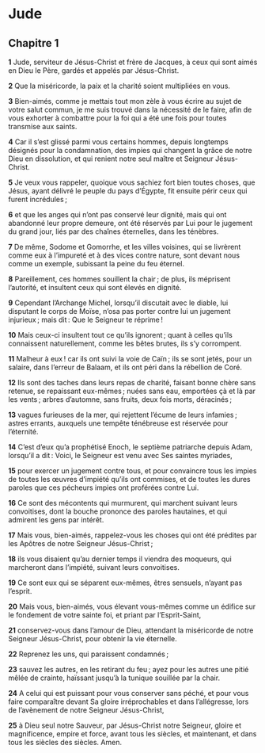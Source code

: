 # Jude

## Chapitre 1

**1** Jude, serviteur de Jésus-Christ et frère de Jacques, à ceux qui sont aimés en Dieu le Père, gardés et appelés par Jésus-Christ.

**2** Que la miséricorde, la paix et la charité soient multipliées en vous.

**3** Bien-aimés, comme je mettais tout mon zèle à vous écrire au sujet de votre salut commun, je me suis trouvé dans la nécessité de le faire, afin de vous exhorter à combattre pour la foi qui a été une fois pour toutes transmise aux saints.

**4** Car il s’est glissé parmi vous certains hommes, depuis longtemps désignés pour la condamnation, des impies qui changent la grâce de notre Dieu en dissolution, et qui renient notre seul maître et Seigneur Jésus-Christ.

**5** Je veux vous rappeler, quoique vous sachiez fort bien toutes choses, que Jésus, ayant délivré le peuple du pays d’Égypte, fit ensuite périr ceux qui furent incrédules ;

**6** et que les anges qui n’ont pas conservé leur dignité, mais qui ont abandonné leur propre demeure, ont été réservés par Lui pour le jugement du grand jour, liés par des chaînes éternelles, dans les ténèbres.

**7** De même, Sodome et Gomorrhe, et les villes voisines, qui se livrèrent comme eux à l’impureté et à des vices contre nature, sont devant nous comme un exemple, subissant la peine du feu éternel.

**8** Pareillement, ces hommes souillent la chair ; de plus, ils méprisent l’autorité, et insultent ceux qui sont élevés en dignité.

**9** Cependant l’Archange Michel, lorsqu’il discutait avec le diable, lui disputant le corps de Moïse, n’osa pas porter contre lui un jugement injurieux ; mais dit : Que le Seigneur te réprime !

**10** Mais ceux-ci insultent tout ce qu’ils ignorent ; quant à celles qu’ils connaissent naturellement, comme les bêtes brutes, ils s’y corrompent.

**11** Malheur à eux ! car ils ont suivi la voie de Caïn ; ils se sont jetés, pour un salaire, dans l’erreur de Balaam, et ils ont péri dans la rébellion de Coré.

**12** Ils sont des taches dans leurs repas de charité, faisant bonne chère sans retenue, se repaissant eux-mêmes ; nuées sans eau, emportées çà et là par les vents ; arbres d’automne, sans fruits, deux fois morts, déracinés ;

**13** vagues furieuses de la mer, qui rejettent l’écume de leurs infamies ; astres errants, auxquels une tempête ténébreuse est réservée pour l’éternité.

**14** C’est d’eux qu’a prophétisé Enoch, le septième patriarche depuis Adam, lorsqu’il a dit : Voici, le Seigneur est venu avec Ses saintes myriades,

**15** pour exercer un jugement contre tous, et pour convaincre tous les impies de toutes les œuvres d’impiété qu’ils ont commises, et de toutes les dures paroles que ces pécheurs impies ont proférées contre Lui.

**16** Ce sont des mécontents qui murmurent, qui marchent suivant leurs convoitises, dont la bouche prononce des paroles hautaines, et qui admirent les gens par intérêt.

**17** Mais vous, bien-aimés, rappelez-vous les choses qui ont été prédites par les Apôtres de notre Seigneur Jésus-Christ ;

**18** ils vous disaient qu’au dernier temps il viendra des moqueurs, qui marcheront dans l’impiété, suivant leurs convoitises.

**19** Ce sont eux qui se séparent eux-mêmes, êtres sensuels, n’ayant pas l’esprit.

**20** Mais vous, bien-aimés, vous élevant vous-mêmes comme un édifice sur le fondement de votre sainte foi, et priant par l’Esprit-Saint,

**21** conservez-vous dans l’amour de Dieu, attendant la miséricorde de notre Seigneur Jésus-Christ, pour obtenir la vie éternelle.

**22** Reprenez les uns, qui paraissent condamnés ;

**23** sauvez les autres, en les retirant du feu ; ayez pour les autres une pitié mêlée de crainte, haïssant jusqu’à la tunique souillée par la chair.

**24** A celui qui est puissant pour vous conserver sans péché, et pour vous faire comparaître devant Sa gloire irréprochables et dans l’allégresse, lors de l’avènement de notre Seigneur Jésus-Christ,

**25** à Dieu seul notre Sauveur, par Jésus-Christ notre Seigneur, gloire et magnificence, empire et force, avant tous les siècles, et maintenant, et dans tous les siècles des siècles. Amen.

